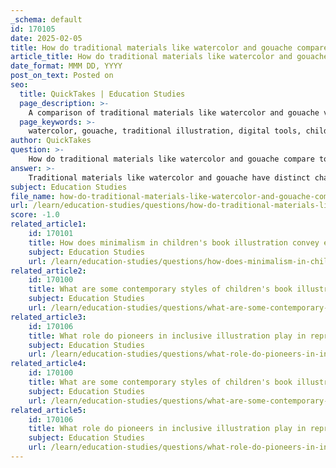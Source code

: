 ```yaml
---
_schema: default
id: 170105
date: 2025-02-05
title: How do traditional materials like watercolor and gouache compare to modern digital tools in children's book illustration?
article_title: How do traditional materials like watercolor and gouache compare to modern digital tools in children's book illustration?
date_format: MMM DD, YYYY
post_on_text: Posted on
seo:
  title: QuickTakes | Education Studies
  page_description: >-
    A comparison of traditional materials like watercolor and gouache versus modern digital tools in children's book illustration, highlighting their unique strengths and applications in storytelling.
  page_keywords: >-
    watercolor, gouache, traditional illustration, digital tools, children's book illustration, aesthetic qualities, flexibility, efficiency, artistic techniques, blending methods, tactile connection, emotional resonance, modern publishing
author: QuickTakes
question: >-
    How do traditional materials like watercolor and gouache compare to modern digital tools in children's book illustration?
answer: >-
    Traditional materials like watercolor and gouache have distinct characteristics and advantages compared to modern digital tools in children's book illustration. Here’s a detailed comparison based on the gathered information:\n\n### Traditional Materials: Watercolor and Gouache\n\n1. **Aesthetic Qualities**:\n   - **Watercolor**: Known for its transparency and fluidity, watercolor can create soft, ethereal effects. It allows for layering, which can produce depth and subtle color variations. This medium is often favored for its ability to evoke emotions and create a dreamy atmosphere, making it suitable for storytelling.\n   - **Gouache**: This medium is opaque and vibrant, providing a rich color palette. It can be used to create bold illustrations with solid colors and is excellent for achieving a matte finish. Gouache is often used in children's books for its ability to stand out and attract young readers' attention.\n\n2. **Techniques**:\n   - Traditional techniques involve brushwork, washes, and layering, which can be time-consuming but allow for a tactile connection to the artwork. Artists can experiment with textures and effects, such as using masking fluid to preserve white areas or creating washes for backgrounds.\n\n3. **Physicality**:\n   - The physical nature of traditional materials can add a unique charm to illustrations. The texture of the paper and the brushstrokes can be appreciated in a tangible way, which can enhance the reading experience for children.\n\n### Modern Digital Tools\n\n1. **Flexibility and Efficiency**:\n   - Digital tools offer unparalleled flexibility. Artists can easily edit, undo, and experiment with colors and compositions without the limitations of physical materials. This allows for rapid prototyping and adjustments, which can be particularly beneficial in a fast-paced publishing environment.\n\n2. **Integration of Techniques**:\n   - Many contemporary illustrators blend traditional and digital techniques, using digital software to enhance or modify traditional artwork. For example, an illustrator might create a watercolor base and then use digital tools to add details or effects, combining the best of both worlds.\n\n3. **Accessibility and Distribution**:\n   - Digital illustrations can be easily reproduced and distributed, making them ideal for modern publishing. Digital children's books can incorporate interactive elements, animations, and sound, providing an engaging experience that traditional books cannot offer.\n\n4. **Cost and Resources**:\n   - Digital tools can reduce costs associated with materials and printing. Artists can work on multiple projects simultaneously without the need for physical space to store materials.\n\n### Conclusion\n\nBoth traditional materials like watercolor and gouache and modern digital tools have their unique strengths in children's book illustration. Traditional methods provide a tactile, emotional quality that can resonate deeply with young readers, while digital tools offer flexibility, efficiency, and the potential for interactive experiences. Many contemporary illustrators successfully blend both approaches, creating vibrant and engaging visuals that captivate children and enhance storytelling. The choice between these materials often depends on the illustrator's style, the story being told, and the intended audience.
subject: Education Studies
file_name: how-do-traditional-materials-like-watercolor-and-gouache-compare-to-modern-digital-tools-in-childrens-book-illustration.md
url: /learn/education-studies/questions/how-do-traditional-materials-like-watercolor-and-gouache-compare-to-modern-digital-tools-in-childrens-book-illustration
score: -1.0
related_article1:
    id: 170101
    title: How does minimalism in children's book illustration convey emotion with simple character design?
    subject: Education Studies
    url: /learn/education-studies/questions/how-does-minimalism-in-childrens-book-illustration-convey-emotion-with-simple-character-design
related_article2:
    id: 170100
    title: What are some contemporary styles of children's book illustration that incorporate mixed media and dioramas?
    subject: Education Studies
    url: /learn/education-studies/questions/what-are-some-contemporary-styles-of-childrens-book-illustration-that-incorporate-mixed-media-and-dioramas
related_article3:
    id: 170106
    title: What role do pioneers in inclusive illustration play in representing ethnic and racial diversity in children's books?
    subject: Education Studies
    url: /learn/education-studies/questions/what-role-do-pioneers-in-inclusive-illustration-play-in-representing-ethnic-and-racial-diversity-in-childrens-books
related_article4:
    id: 170100
    title: What are some contemporary styles of children's book illustration that incorporate mixed media and dioramas?
    subject: Education Studies
    url: /learn/education-studies/questions/what-are-some-contemporary-styles-of-childrens-book-illustration-that-incorporate-mixed-media-and-dioramas
related_article5:
    id: 170106
    title: What role do pioneers in inclusive illustration play in representing ethnic and racial diversity in children's books?
    subject: Education Studies
    url: /learn/education-studies/questions/what-role-do-pioneers-in-inclusive-illustration-play-in-representing-ethnic-and-racial-diversity-in-childrens-books
---
```


&nbsp;